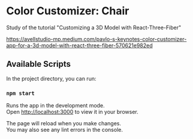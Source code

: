 # Color Customizer: Chair

Study of the tutorial "Customizing a 3D Model with React-Three-Fiber"

https://avellstudio-mp.medium.com/pavlo-s-keynotes-color-customizer-app-for-a-3d-model-with-react-three-fiber-570621e982ed




## Available Scripts

In the project directory, you can run:

### `npm start`

Runs the app in the development mode.\
Open [http://localhost:3000](http://localhost:3000) to view it in your browser.

The page will reload when you make changes.\
You may also see any lint errors in the console.




